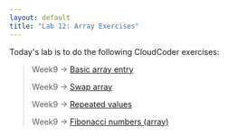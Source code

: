 ```yaml
---
layout: default
title: "Lab 12: Array Exercises"
---
```


Today's lab is to do the following CloudCoder exercises:

> Week9 &rarr; [Basic array entry](https://cs.ycp.edu/cloudcoder/#exercise?c=15,p=520)
>
> Week9 &rarr; [Swap array](https://cs.ycp.edu/cloudcoder/#exercise?c=15,p=521)
>
> Week9 &rarr; [Repeated values](https://cs.ycp.edu/cloudcoder/#exercise?c=15,p=522)
>
> Week9 &rarr; [Fibonacci numbers (array)](https://cs.ycp.edu/cloudcoder/#exercise?c=15,p=523)
